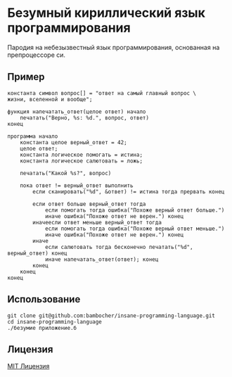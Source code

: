# Безумный кириллический язык программирования

Пародия на небезызвестный язык программирования, основанная на препроцессоре си.

## Пример

```
константа символ вопрос[] = "ответ на самый главный вопрос \
жизни, вселенной и вообще";

функция напечатать_ответ(целое ответ) начало
    печатать("Верно, %s: %d.", вопрос, ответ)
конец

программа начало
    константа целое верный_ответ = 42;
    целое ответ;
    константа логическое помогать = истина;
    константа логическое салютовать = ложь;

    печатать("Какой %s?", вопрос)

    пока ответ != верный_ответ выполнить
        если сканировать("%d", &ответ) != истина тогда прервать конец

        если ответ больше верный_ответ тогда
            если помогать тогда ошибка("Похоже верный ответ больше.")
            иначе ошибка("Похоже ответ не верен.") конец
        иначеесли ответ меньше верный_ответ тогда
            если помогать тогда ошибка("Похоже верный ответ меньше.")
            иначе ошибка("Похоже ответ не верен.") конец
        иначе
            если салютовать тогда бесконечно печатать("%d", верный_ответ) конец
            иначе напечатать_ответ(ответ); конец
        конец
    конец
конец
```

## Использование

```shell
git clone git@github.com:bambocher/insane-programming-language.git
cd insane-programming-language
./безумие приложение.б
```

## Лицензия

[MIT Лицензия](LICENSE)
